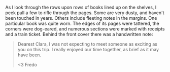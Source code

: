 As I look through the rows upon rows of books lined up on the shelves, I peek pull a few to rifle through the pages. Some are very dusty, and haven't been touched in years. Others include fleeting notes in the margins. One particular book was quite worn. The edges of its pages were tattered, the corners were dog-eared, and numerous sections were marked with receipts and a train ticket. Behind the front cover there was a handwritten note:

> Dearest Clara,
> I was not expecting to meet someone as exciting as you on this trip. I really enjoyed our time together, as brief as it may have been.
>
> <3 Fredo
